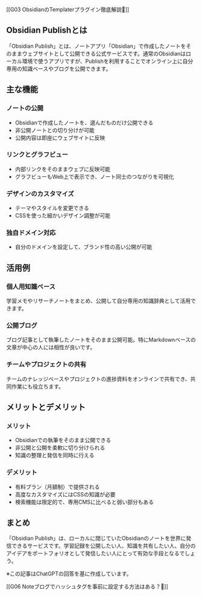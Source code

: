 [[G03 ObsidianのTemplaterプラグイン徹底解説🧩]]

## Obsidian Publishとは
「Obsidian Publish」とは、ノートアプリ「Obsidian」で作成したノートをそのままウェブサイトとして公開できる公式サービスです。通常のObsidianはローカル環境で使うアプリですが、Publishを利用することでオンライン上に自分専用の知識ベースやブログを公開できます。

## 主な機能
### ノートの公開
- Obsidianで作成したノートを、選んだものだけ公開できる  
- 非公開ノートとの切り分けが可能  
- 公開内容は即座にウェブサイトに反映  

### リンクとグラフビュー
- 内部リンクをそのままウェブに反映可能  
- グラフビューもWeb上で表示でき、ノート同士のつながりを可視化  

### デザインのカスタマイズ
- テーマやスタイルを変更できる  
- CSSを使った細かいデザイン調整が可能  

### 独自ドメイン対応
- 自分のドメインを設定して、ブランド性の高い公開が可能  

## 活用例
### 個人用知識ベース
学習メモやリサーチノートをまとめ、公開して自分専用の知識辞典として活用できます。

### 公開ブログ
ブログ記事として執筆したノートをそのまま公開可能。特にMarkdownベースの文章が中心の人には相性が良いです。

### チームやプロジェクトの共有
チームのナレッジベースやプロジェクトの進捗資料をオンラインで共有でき、共同作業にも役立ちます。

## メリットとデメリット
### メリット
- Obsidianでの執筆をそのまま公開できる  
- 非公開と公開を柔軟に切り分けられる  
- 知識の整理と発信を同時に行える  

### デメリット
- 有料プラン（月額制）で提供される  
- 高度なカスタマイズにはCSSの知識が必要  
- 検索機能は限定的で、専用CMSに比べると弱い部分もある  

## まとめ
「Obsidian Publish」は、ローカルに閉じていたObsidianのノートを世界に発信できるサービスです。学習記録を公開したい人、知識を共有したい人、自分のアイデアをポートフォリオとして発信したい人にとって有効な手段となるでしょう。  

※この記事はChatGPTの回答を基に作成しています。

[[G06 Noteブログでハッシュタグを事前に設定する方法はある？📝]]
